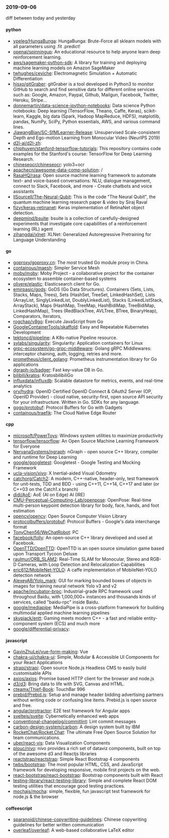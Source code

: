 ### 2019-09-06
diff between today and yesterday

#### python
* [ypeleg/HungaBunga](https://github.com/ypeleg/HungaBunga): HungaBunga: Brute-Force all sklearn models with all parameters using .fit .predict!
* [openai/spinningup](https://github.com/openai/spinningup): An educational resource to help anyone learn deep reinforcement learning.
* [aws/sagemaker-python-sdk](https://github.com/aws/sagemaker-python-sdk): A library for training and deploying machine learning models on Amazon SageMaker
* [twhughes/ceviche](https://github.com/twhughes/ceviche):  Electromagnetic Simulation + Automatic Differentiation
* [hisxo/gitGraber](https://github.com/hisxo/gitGraber): gitGraber is a tool developed in Python3 to monitor GitHub to search and find sensitive data for different online services such as: Google, Amazon, Paypal, Github, Mailgun, Facebook, Twitter, Heroku, Stripe...
* [donnemartin/data-science-ipython-notebooks](https://github.com/donnemartin/data-science-ipython-notebooks): Data science Python notebooks: Deep learning (TensorFlow, Theano, Caffe, Keras), scikit-learn, Kaggle, big data (Spark, Hadoop MapReduce, HDFS), matplotlib, pandas, NumPy, SciPy, Python essentials, AWS, and various command lines.
* [JiawangBian/SC-SfMLearner-Release](https://github.com/JiawangBian/SC-SfMLearner-Release): Unsupervised Scale-consistent Depth and Ego-motion Learning from Monocular Video (NeurIPS 2019)
* [d2l-ai/d2l-zh](https://github.com/d2l-ai/d2l-zh): 
* [chiphuyen/stanford-tensorflow-tutorials](https://github.com/chiphuyen/stanford-tensorflow-tutorials): This repository contains code examples for the Stanford's course: TensorFlow for Deep Learning Research.
* [chineseocr/chineseocr](https://github.com/chineseocr/chineseocr): yolo3+ocr
* [apachecn/awesome-data-comp-solution](https://github.com/apachecn/awesome-data-comp-solution): /
* [RasaHQ/rasa](https://github.com/RasaHQ/rasa):  Open source machine learning framework to automate text- and voice-based conversations: NLU, dialogue management, connect to Slack, Facebook, and more - Create chatbots and voice assistants
* [llSourcell/The-Neural-Qubit](https://github.com/llSourcell/The-Neural-Qubit): This is the code "The Neural Qubit", the quantum machine learning research paper & video by Siraj Raval
* [fizyr/keras-retinanet](https://github.com/fizyr/keras-retinanet): Keras implementation of RetinaNet object detection.
* [deepmind/bsuite](https://github.com/deepmind/bsuite): bsuite is a collection of carefully-designed experiments that investigate core capabilities of a reinforcement learning (RL) agent
* [zihangdai/xlnet](https://github.com/zihangdai/xlnet): XLNet: Generalized Autoregressive Pretraining for Language Understanding

#### go
* [goproxy/goproxy.cn](https://github.com/goproxy/goproxy.cn): The most trusted Go module proxy in China.
* [containous/maesh](https://github.com/containous/maesh): Simpler Service Mesh
* [moby/moby](https://github.com/moby/moby): Moby Project - a collaborative project for the container ecosystem to assemble container-based systems
* [olivere/elastic](https://github.com/olivere/elastic): Elasticsearch client for Go.
* [emirpasic/gods](https://github.com/emirpasic/gods): GoDS (Go Data Structures). Containers (Sets, Lists, Stacks, Maps, Trees), Sets (HashSet, TreeSet, LinkedHashSet), Lists (ArrayList, SinglyLinkedList, DoublyLinkedList), Stacks (LinkedListStack, ArrayStack), Maps (HashMap, TreeMap, HashBidiMap, TreeBidiMap, LinkedHashMap), Trees (RedBlackTree, AVLTree, BTree, BinaryHeap), Comparators, Iterators, 
* [rogchap/v8go](https://github.com/rogchap/v8go): Execute JavaScript from Go
* [GoogleContainerTools/skaffold](https://github.com/GoogleContainerTools/skaffold): Easy and Repeatable Kubernetes Development
* [tektoncd/pipeline](https://github.com/tektoncd/pipeline): A K8s-native Pipeline resource.
* [sylabs/singularity](https://github.com/sylabs/singularity): Singularity: Application containers for Linux
* [grpc-ecosystem/go-grpc-middleware](https://github.com/grpc-ecosystem/go-grpc-middleware): Golang gRPC Middlewares: interceptor chaining, auth, logging, retries and more.
* [prometheus/client_golang](https://github.com/prometheus/client_golang): Prometheus instrumentation library for Go applications
* [dgraph-io/badger](https://github.com/dgraph-io/badger): Fast key-value DB in Go.
* [bilibili/kratos](https://github.com/bilibili/kratos): KratosbilibiliGo
* [influxdata/influxdb](https://github.com/influxdata/influxdb): Scalable datastore for metrics, events, and real-time analytics
* [ory/hydra](https://github.com/ory/hydra): OpenID Certified OpenID Connect & OAuth2 Server (OP, OpenID Provider) - cloud native, security-first, open source API security for your infrastructure. Written in Go. SDKs for any language.
* [gogo/protobuf](https://github.com/gogo/protobuf): Protocol Buffers for Go with Gadgets
* [containous/traefik](https://github.com/containous/traefik): The Cloud Native Edge Router

#### cpp
* [microsoft/PowerToys](https://github.com/microsoft/PowerToys): Windows system utilities to maximize productivity
* [tensorflow/tensorflow](https://github.com/tensorflow/tensorflow): An Open Source Machine Learning Framework for Everyone
* [NervanaSystems/ngraph](https://github.com/NervanaSystems/ngraph): nGraph - open source C++ library, compiler and runtime for Deep Learning
* [google/googletest](https://github.com/google/googletest): Googletest - Google Testing and Mocking Framework
* [ucla-vision/xivo](https://github.com/ucla-vision/xivo): X Inertial-aided Visual Odometry
* [catchorg/Catch2](https://github.com/catchorg/Catch2): A modern, C++-native, header-only, test framework for unit-tests, TDD and BDD - using C++11, C++14, C++17 and later (or C++03 on the Catch1.x branch)
* [didi/AoE](https://github.com/didi/AoE): AoE (AI on Edge) AI (IRE)
* [CMU-Perceptual-Computing-Lab/openpose](https://github.com/CMU-Perceptual-Computing-Lab/openpose): OpenPose: Real-time multi-person keypoint detection library for body, face, hands, and foot estimation
* [opencv/opencv](https://github.com/opencv/opencv): Open Source Computer Vision Library
* [protocolbuffers/protobuf](https://github.com/protocolbuffers/protobuf): Protocol Buffers - Google's data interchange format
* [TonyChen56/WeChatRobot](https://github.com/TonyChen56/WeChatRobot): PC
* [facebook/folly](https://github.com/facebook/folly): An open-source C++ library developed and used at Facebook.
* [OpenTTD/OpenTTD](https://github.com/OpenTTD/OpenTTD): OpenTTD is an open source simulation game based upon Transport Tycoon Deluxe
* [raulmur/ORB_SLAM2](https://github.com/raulmur/ORB_SLAM2): Real-Time SLAM for Monocular, Stereo and RGB-D Cameras, with Loop Detection and Relocalization Capabilities
* [eric612/MobileNet-YOLO](https://github.com/eric612/MobileNet-YOLO): A caffe implementation of MobileNet-YOLO detection network
* [AlexeyAB/Yolo_mark](https://github.com/AlexeyAB/Yolo_mark): GUI for marking bounded boxes of objects in images for training neural network Yolo v3 and v2
* [apache/incubator-brpc](https://github.com/apache/incubator-brpc): Industrial-grade RPC framework used throughout Baidu, with 1,000,000+ instances and thousands kinds of services, called "baidu-rpc" inside Baidu.
* [google/mediapipe](https://github.com/google/mediapipe): MediaPipe is a cross-platform framework for building multimodal applied machine learning pipelines
* [skypjack/entt](https://github.com/skypjack/entt): Gaming meets modern C++ - a fast and reliable entity-component system (ECS) and much more
* [google/differential-privacy](https://github.com/google/differential-privacy): 

#### javascript
* [GavinZhuLei/vue-form-making](https://github.com/GavinZhuLei/vue-form-making): Vue
* [chakra-ui/chakra-ui](https://github.com/chakra-ui/chakra-ui): Simple, Modular & Accessible UI Components for your React Applications
* [strapi/strapi](https://github.com/strapi/strapi):  Open source Node.js Headless CMS to easily build customisable APIs
* [axios/axios](https://github.com/axios/axios): Promise based HTTP client for the browser and node.js
* [d3/d3](https://github.com/d3/d3): Bring data to life with SVG, Canvas and HTML. 
* [cteamx/Thief-Book](https://github.com/cteamx/Thief-Book): TouchBar 996
* [prebid/Prebid.js](https://github.com/prebid/Prebid.js): Setup and manage header bidding advertising partners without writing code or confusing line items. Prebid.js is open source and free.
* [angular/protractor](https://github.com/angular/protractor): E2E test framework for Angular apps
* [sveltejs/svelte](https://github.com/sveltejs/svelte): Cybernetically enhanced web apps
* [conventional-changelog/commitlint](https://github.com/conventional-changelog/commitlint):  Lint commit messages
* [carbon-design-system/carbon](https://github.com/carbon-design-system/carbon): A design system built by IBM
* [RocketChat/Rocket.Chat](https://github.com/RocketChat/Rocket.Chat): The ultimate Free Open Source Solution for team communications.
* [uber/react-vis](https://github.com/uber/react-vis): Data Visualization Components
* [plouc/nivo](https://github.com/plouc/nivo): nivo provides a rich set of dataviz components, built on top of the awesome d3 and Reactjs libraries
* [reactstrap/reactstrap](https://github.com/reactstrap/reactstrap): Simple React Bootstrap 4 components
* [twbs/bootstrap](https://github.com/twbs/bootstrap): The most popular HTML, CSS, and JavaScript framework for developing responsive, mobile first projects on the web.
* [react-bootstrap/react-bootstrap](https://github.com/react-bootstrap/react-bootstrap): Bootstrap components built with React
* [testing-library/react-testing-library](https://github.com/testing-library/react-testing-library):  Simple and complete React DOM testing utilities that encourage good testing practices.
* [mochajs/mocha](https://github.com/mochajs/mocha):  simple, flexible, fun javascript test framework for node.js & the browser

#### coffeescript
* [sparanoid/chinese-copywriting-guidelines](https://github.com/sparanoid/chinese-copywriting-guidelines): Chinese copywriting guidelines for better written communication
* [overleaf/overleaf](https://github.com/overleaf/overleaf): A web-based collaborative LaTeX editor

